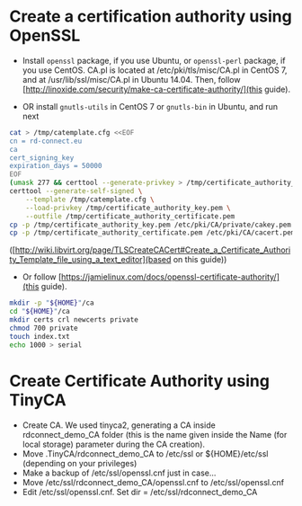 # Create a certification authority using OpenSSL

* Install `openssl` package, if you use Ubuntu, or `openssl-perl` package, if you use CentOS. CA.pl is located at /etc/pki/tls/misc/CA.pl in CentOS 7, and at /usr/lib/ssl/misc/CA.pl in Ubuntu 14.04. Then, follow [http://linoxide.com/security/make-ca-certificate-authority/](this guide).

* OR install `gnutls-utils` in CentOS 7 or `gnutls-bin` in Ubuntu, and run next 

```bash
cat > /tmp/catemplate.cfg <<EOF
cn = rd-connect.eu
ca
cert_signing_key
expiration_days = 50000
EOF
(umask 277 && certtool --generate-privkey > /tmp/certificate_authority_key.pem)
certtool --generate-self-signed \
	--template /tmp/catemplate.cfg \
	--load-privkey /tmp/certificate_authority_key.pem \
	--outfile /tmp/certificate_authority_certificate.pem
cp -p /tmp/certificate_authority_key.pem /etc/pki/CA/private/cakey.pem
cp -p /tmp/certificate_authority_certificate.pem /etc/pki/CA/cacert.pem
```


([http://wiki.libvirt.org/page/TLSCreateCACert#Create_a_Certificate_Authority_Template_file_using_a_text_editor](based on this guide))


* Or follow [https://jamielinux.com/docs/openssl-certificate-authority/](this guide).

  
```bash
mkdir -p "${HOME}"/ca
cd "${HOME}"/ca
mkdir certs crl newcerts private
chmod 700 private
touch index.txt
echo 1000 > serial
```

# Create Certificate Authority using TinyCA
* Create CA. We used tinyca2, generating a CA inside rdconnect_demo_CA folder (this is the name given inside the Name (for local storage) parameter during the CA creation).
* Move .TinyCA/rdconnect_demo_CA to /etc/ssl or ${HOME}/etc/ssl (depending on your privileges)
* Make a backup of /etc/ssl/openssl.cnf just in case...
* Move /etc/ssl/rdconnect_demo_CA/openssl.cnf to /etc/ssl/openssl.cnf
* Edit /etc/ssl/openssl.cnf. Set dir = /etc/ssl/rdconnect_demo_CA
